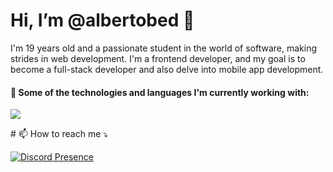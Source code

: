 # Hi, I’m @albertobed 👋
I'm 19 years old and a passionate student in the world of software, making strides in web development. I'm a frontend developer, and my goal is to become a full-stack developer and also delve into mobile app development.

<h4>
🚀 Some of the technologies and languages I'm currently working with:
</h4>
<p>
  <img src="//upload.wikimedia.org/wikipedia/commons/thumb/6/61/HTML5_logo_and_wordmark.svg/195px-HTML5_logo_and_wordmark.svg.png 1.5x, //upload.wikimedia.org/wikipedia/commons/thumb/6/61/HTML5_logo_and_wordmark.svg/260px-HTML5_logo_and_wordmark.svg.png 2x" >
</p>
# 📫 How to reach me ⤵


[![Discord Presence](https://lanyard.cnrad.dev/api/551097949623681076)](https://discord.com/users/551097949623681076)
<!---
albertobed/albertobed is a ✨ special ✨ repository because its `README.md` (this file) appears on your GitHub profile.
You can click the Preview link to take a look at your changes.
--->
